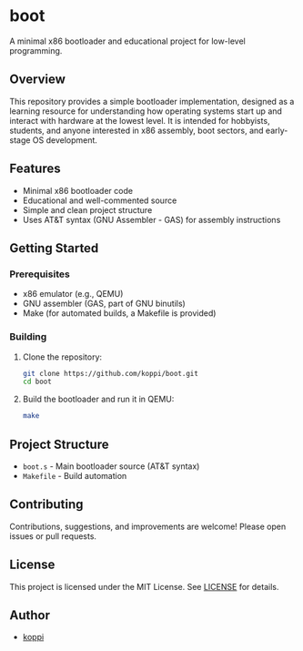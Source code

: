 # boot

A minimal x86 bootloader and educational project for low-level programming.

## Overview

This repository provides a simple bootloader implementation, designed as a learning resource for understanding how operating systems start up and interact with hardware at the lowest level. It is intended for hobbyists, students, and anyone interested in x86 assembly, boot sectors, and early-stage OS development.

## Features

- Minimal x86 bootloader code
- Educational and well-commented source
- Simple and clean project structure
- Uses AT&T syntax (GNU Assembler - GAS) for assembly instructions

## Getting Started

### Prerequisites

- x86 emulator (e.g., QEMU)
- GNU assembler (GAS, part of GNU binutils)
- Make (for automated builds, a Makefile is provided)

### Building

1. Clone the repository:
    ```sh
    git clone https://github.com/koppi/boot.git
    cd boot
    ```

2. Build the bootloader and run it in QEMU:
    ```sh
    make
    ```
## Project Structure

- `boot.s` - Main bootloader source (AT&T syntax)
- `Makefile` - Build automation

## Contributing

Contributions, suggestions, and improvements are welcome! Please open issues or pull requests.

## License

This project is licensed under the MIT License. See [LICENSE](LICENSE) for details.

## Author

- [koppi](https://github.com/koppi)

